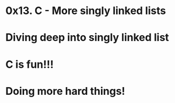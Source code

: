 # 0x13. C - More singly linked lists

# Diving deep into singly linked list

# C is fun!!!

# Doing more hard things!
